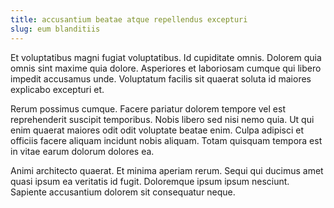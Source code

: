 ```yaml
---
title: accusantium beatae atque repellendus excepturi
slug: eum blanditiis
---
```


Et voluptatibus magni fugiat voluptatibus. Id cupiditate omnis. Dolorem quia omnis sint maxime quia dolore. Asperiores et laboriosam cumque qui libero impedit accusamus unde. Voluptatum facilis sit quaerat soluta id maiores explicabo excepturi et.

Rerum possimus cumque. Facere pariatur dolorem tempore vel est reprehenderit suscipit temporibus. Nobis libero sed nisi nemo quia. Ut qui enim quaerat maiores odit odit voluptate beatae enim. Culpa adipisci et officiis facere aliquam incidunt nobis aliquam. Totam quisquam tempora est in vitae earum dolorum dolores ea.

Animi architecto quaerat. Et minima aperiam rerum. Sequi qui ducimus amet quasi ipsum ea veritatis id fugit. Doloremque ipsum ipsum nesciunt. Sapiente accusantium dolorem sit consequatur neque.
